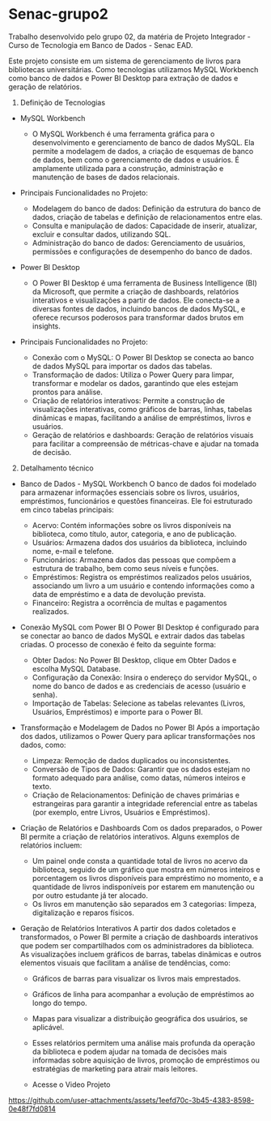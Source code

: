 # Senac-grupo2

Trabalho desenvolvido pelo grupo 02, da matéria de Projeto Integrador - Curso de Tecnologia em Banco de Dados - Senac EAD.

Este projeto consiste em um sistema de gerenciamento de livros para bibliotecas universitárias. 
Como tecnologias utilizamos MySQL Workbench como banco de dados e Power BI Desktop para extração de dados e geração de relatórios.

1. Definição de Tecnologias

- MySQL Workbench
  - O MySQL Workbench é uma ferramenta gráfica para o desenvolvimento e gerenciamento de banco de dados MySQL. Ela permite a modelagem de dados, a criação de esquemas de banco de dados, bem como o gerenciamento de dados e usuários. É amplamente utilizada para a construção, administração e manutenção de bases de dados relacionais.

- Principais Funcionalidades no Projeto:
  - Modelagem do banco de dados: Definição da estrutura do banco de dados, criação de tabelas e definição de relacionamentos entre elas.
  - Consulta e manipulação de dados: Capacidade de inserir, atualizar, excluir e consultar dados, utilizando SQL.
  - Administração do banco de dados: Gerenciamento de usuários, permissões e configurações de desempenho do banco de dados.

- Power BI Desktop
  - O Power BI Desktop é uma ferramenta de Business Intelligence (BI) da Microsoft, que permite a criação de dashboards, relatórios interativos e visualizações a partir de dados. Ele conecta-se a diversas fontes de dados, incluindo bancos de dados MySQL, e oferece recursos poderosos para transformar dados brutos em insights.

- Principais Funcionalidades no Projeto:
  - Conexão com o MySQL: O Power BI Desktop se conecta ao banco de dados MySQL para importar os dados das tabelas.
  - Transformação de dados: Utiliza o Power Query para limpar, transformar e modelar os dados, garantindo que eles estejam prontos para análise.
  - Criação de relatórios interativos: Permite a construção de visualizações interativas, como gráficos de barras, linhas, tabelas dinâmicas e mapas, facilitando a análise de empréstimos, livros e usuários.
  - Geração de relatórios e dashboards: Geração de relatórios visuais para facilitar a compreensão de métricas-chave e ajudar na tomada de decisão.

2. Detalhamento técnico

- Banco de Dados - MySQL Workbench
 O banco de dados foi modelado para armazenar informações essenciais sobre os livros, usuários, empréstimos, funcionários e questões financeiras. Ele foi estruturado em cinco tabelas principais:

    - Acervo: Contém informações sobre os livros disponíveis na biblioteca, como título, autor, categoria, e ano de publicação.
    - Usuários: Armazena dados dos usuários da biblioteca, incluindo nome, e-mail e telefone.
    - Funcionários: Armazena dados das pessoas que compõem a estrutura de trabalho, bem como seus níveis e funções.
    - Empréstimos: Registra os empréstimos realizados pelos usuários, associando um livro a um usuário e contendo informações como a data de empréstimo e a data de devolução prevista.
    - Financeiro: Registra a ocorrência de multas e pagamentos realizados.

- Conexão MySQL com Power BI
O Power BI Desktop é configurado para se conectar ao banco de dados MySQL e extrair dados das tabelas criadas. O processo de conexão é feito da seguinte forma:

    - Obter Dados: No Power BI Desktop, clique em Obter Dados e escolha MySQL Database.
    - Configuração da Conexão: Insira o endereço do servidor MySQL, o nome do banco de dados e as credenciais de acesso (usuário e senha).
    - Importação de Tabelas: Selecione as tabelas relevantes (Livros, Usuários, Empréstimos) e importe para o Power BI.

- Transformação e Modelagem de Dados no Power BI
  Após a importação dos dados, utilizamos o Power Query para aplicar transformações nos dados, como:

    - Limpeza: Remoção de dados duplicados ou inconsistentes.
    - Conversão de Tipos de Dados: Garantir que os dados estejam no formato adequado para análise, como datas, números inteiros e texto.
    - Criação de Relacionamentos: Definição de chaves primárias e estrangeiras para garantir a integridade referencial entre as tabelas (por exemplo, entre Livros, Usuários e Empréstimos).

- Criação de Relatórios e Dashboards
  Com os dados preparados, o Power BI permite a criação de relatórios interativos. Alguns exemplos de relatórios incluem:

    - Um painel onde consta a quantidade total de livros no acervo da biblioteca, seguido de um gráfico que mostra em números inteiros e porcentagem os livros disponíveis para empréstimo no momento, e a quantidade de livros indisponíveis por estarem em manutenção ou por   outro estudante já ter alocado. 
    - Os livros em manutenção são separados em 3 categorias: limpeza, digitalização e reparos físicos.

- Geração de Relatórios Interativos
  A partir dos dados coletados e transformados, o Power BI permite a criação de dashboards interativos que podem ser compartilhados com os administradores da biblioteca. As visualizações incluem gráficos de barras, tabelas dinâmicas e outros elementos visuais que facilitam a análise de tendências, como:

    - Gráficos de barras para visualizar os livros mais emprestados.
    - Gráficos de linha para acompanhar a evolução de empréstimos ao longo do tempo.
    - Mapas para visualizar a distribuição geográfica dos usuários, se aplicável.
    - Esses relatórios permitem uma análise mais profunda da operação da biblioteca e podem ajudar na tomada de decisões mais informadas sobre aquisição de livros, promoção de empréstimos ou estratégias de marketing para atrair mais leitores.
 

  - Acesse o Video Projeto
  
https://github.com/user-attachments/assets/1eefd70c-3b45-4383-8598-0e48f7fd0814


